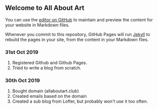 ## Welcome to All About Art

You can use the [editor on GitHub](https://github.com/912828qj2/912828qj2.github.io/edit/master/README.md) to maintain and preview the content for your website in Markdown files.

Whenever you commit to this repository, GitHub Pages will run [Jekyll](https://jekyllrb.com/) to rebuild the pages in your site, from the content in your Markdown files.

### 31st Oct 2019

1. Registered Github and Github Pages.
2. Tried to write a blog from scratch.

### 30th Oct 2019

1. Bought domain (allaboutart.club)
2. Created emails based on the domain
3. Created a sub blog from Lofter, but probably won't use it too often.


